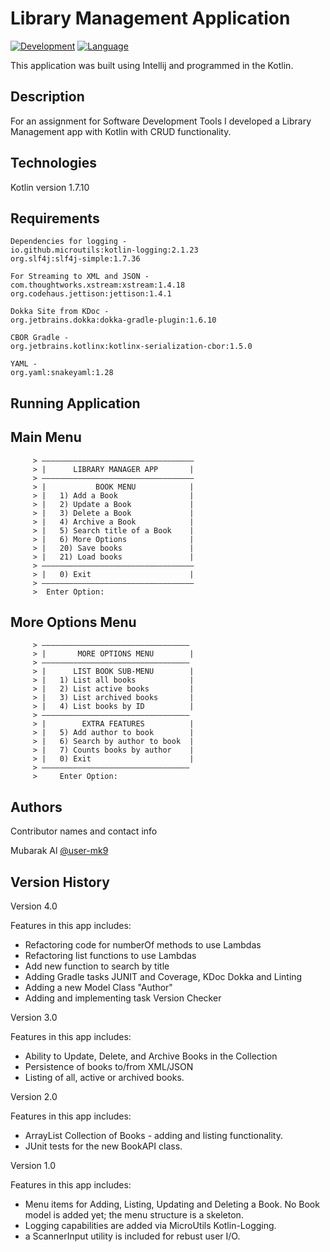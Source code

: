 # Library Management Application
[![Development](https://img.shields.io/badge/IntelliJ%20IDEA-000000.svg?style=for-the-badge&logo=IntelliJ-IDEA&logoColor=white)](https://www.jetbrains.com/idea/)
[![Language](https://img.shields.io/badge/Kotlin-7F52FF.svg?style=for-the-badge&logo=Kotlin&logoColor=white)](https://kotlinlang.org/)

This application was built using Intellij and programmed in the Kotlin.

## Description

For an assignment for Software Development Tools I developed a Library Management
app with Kotlin with CRUD functionality.

## Technologies
Kotlin version 1.7.10

## Requirements

    Dependencies for logging -
    io.github.microutils:kotlin-logging:2.1.23
    org.slf4j:slf4j-simple:1.7.36

    For Streaming to XML and JSON -
    com.thoughtworks.xstream:xstream:1.4.18
    org.codehaus.jettison:jettison:1.4.1

    Dokka Site from KDoc - 
    org.jetbrains.dokka:dokka-gradle-plugin:1.6.10

    CBOR Gradle - 
    org.jetbrains.kotlinx:kotlinx-serialization-cbor:1.5.0

    YAML - 
    org.yaml:snakeyaml:1.28

## Running Application

## Main Menu


         > ——————————————————————————————————
         > |      LIBRARY MANAGER APP       |
         > ——————————————————————————————————
         > |           BOOK MENU            |
         > |   1) Add a Book                |
         > |   2) Update a Book             |
         > |   3) Delete a Book             |
         > |   4) Archive a Book            |
         > |   5) Search title of a Book    |
         > |   6) More Options              |
         > |   20) Save books               |
         > |   21) Load books               |
         > ——————————————————————————————————
         > |   0) Exit                      |
         > ——————————————————————————————————
         >  Enter Option:

## More Options Menu


         > —————————————————————————————————
         > |       MORE OPTIONS MENU        |
         > —————————————————————————————————
         > |      LIST BOOK SUB-MENU        |
         > |   1) List all books            |
         > |   2) List active books         |
         > |   3) List archived books       |
         > |   4) List books by ID          |
         > —————————————————————————————————
         > |        EXTRA FEATURES          |
         > |   5) Add author to book        |
         > |   6) Search by author to book  |
         > |   7) Counts books by author    |
         > |   0) Exit                      |
         > —————————————————————————————————
         >     Enter Option:

## Authors

Contributor names and contact info

Mubarak Al
[@user-mk9](https://github.com/user-mk9)

## Version History

Version 4.0

Features in this app includes:

- Refactoring code for numberOf methods to use Lambdas
- Refactoring list functions to use Lambdas
- Add new function to search by title
- Adding Gradle tasks JUNIT and Coverage, KDoc Dokka and Linting
- Adding a new Model Class "Author"
- Adding and implementing task Version Checker

Version 3.0

Features in this app includes:

- Ability to Update, Delete, and Archive Books in the Collection
- Persistence of books to/from XML/JSON
- Listing of all, active or archived books.

Version 2.0

Features in this app includes:

- ArrayList Collection of Books - adding and listing functionality.
- JUnit tests for the new BookAPI class.

Version 1.0

Features in this app includes:

- Menu items for Adding, Listing, Updating and Deleting a Book. No Book model is added yet; the menu structure is a skeleton.
- Logging capabilities are added via MicroUtils Kotlin-Logging.
- a ScannerInput utility is included for rebust user I/O.